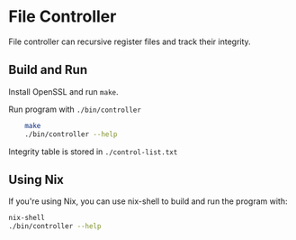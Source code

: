 # File Controller

File controller can recursive register files and track their integrity.


## Build and Run

Install OpenSSL and run `make`.

Run program with `./bin/controller`


```bash
    make
    ./bin/controller --help
```



Integrity table is stored in `./control-list.txt`

## Using Nix

If you're using Nix, you can use nix-shell to build and run the program with:
```bash
nix-shell 
./bin/controller --help
```

